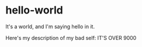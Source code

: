 # hello-world
It's a world, and I'm saying hello in it.

Here's my description of my bad self: IT'S OVER 9000
